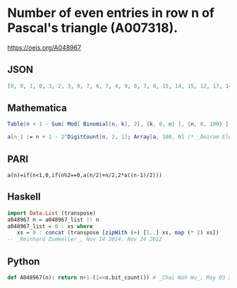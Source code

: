 # Number of even entries in row n of Pascal's triangle \(A007318\)\.
https://oeis.org/A048967
## JSON
```JSON
[0, 0, 1, 0, 3, 2, 3, 0, 7, 6, 7, 4, 9, 6, 7, 0, 15, 14, 15, 12, 17, 14, 15, 8, 21, 18, 19, 12, 21, 14, 15, 0, 31, 30, 31, 28, 33, 30, 31, 24, 37, 34, 35, 28, 37, 30, 31, 16, 45, 42, 43, 36, 45, 38, 39, 24, 49, 42, 43, 28, 45, 30, 31, 0, 63, 62, 63, 60, 65, 62, 63, 56, 69, 66, 67]
```
## Mathematica
```Mathematica
Table[n + 1 - Sum[ Mod[ Binomial[n, k], 2], {k, 0, n} ], {n, 0, 100} ]
```
```Mathematica
a[n_] := n + 1 - 2^DigitCount[n, 2, 1]; Array[a, 100, 0] (* _Amiram Eldar_, Jul 27 2023 *)
```
## PARI
```PARI
a(n)=if(n<1,0,if(n%2==0,a(n/2)+n/2,2*a((n-1)/2)))
```
## Haskell
```Haskell
import Data.List (transpose)
a048967 n = a048967_list !! n
a048967_list = 0 : xs where
   xs = 0 : concat (transpose [zipWith (+) [1..] xs, map (* 2) xs])
-- _Reinhard Zumkeller_, Nov 14 2014, Nov 24 2012
```
## Python
```Python
def A048967(n): return n+1-(1<<n.bit_count()) # _Chai Wah Wu_, May 03 2023
```
